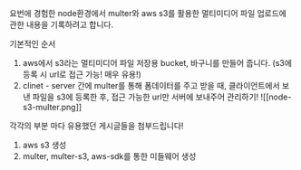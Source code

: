 요번에 경험한 node환경에서 multer와 aws s3를 활용한 멀티미디어 파일 업로드에 관한 내용을 기록하려고 합니다.

기본적인 순서
1. aws에서 s3라는 멀티미디어 파일 저장용 bucket, 바구니를 만들어 줍니다. (s3에 등록 시 url로 접근 가능! 매우 유용!)
2. clinet - server 간에 multer를 통해 폼데이터를 주고 받을 때, 클라이언트에서 보낸 파일을 s3에 등록한 후, 접근 가능한 url만 서버에 보내주어 관리하기!
![[node-s3-multer.png]]


각각의 부분 마다 유용했던 게시글들을 첨부드립니다!
1. aws s3 생성
2. multer, multer-s3, aws-sdk를 통한 미들웨어 생성